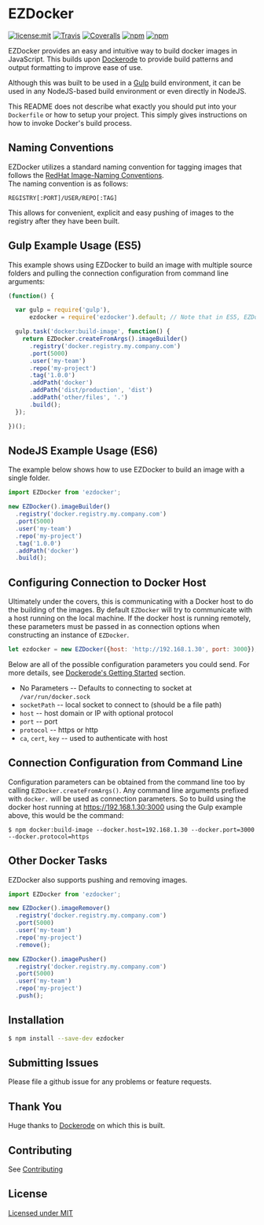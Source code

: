 # EZDocker

[![license:mit](https://img.shields.io/badge/license-mit-green.svg)]()
[![Travis](https://img.shields.io/travis/clarkmalmgren/ezdocker.svg)]()
[![Coveralls](https://img.shields.io/coveralls/clarkmalmgren/ezdocker.svg)]()
[![npm](https://img.shields.io/npm/dt/ezdocker.svg)]()
[![npm](https://img.shields.io/npm/v/ezdocker.svg)]()

EZDocker provides an easy and intuitive way to build docker images in JavaScript. This builds upon
[Dockerode](https://github.com/apocas/dockerode) to provide build patterns and output formatting to improve
ease of use.

Although this was built to be used in a [Gulp](http://gulpjs.com/) build environment, it can be used in any
NodeJS-based build environment or even directly in NodeJS.

This README does not describe what exactly you should put into your `Dockerfile` or how to setup your project.
This simply gives instructions on how to invoke Docker's build process.

## Naming Conventions

EZDocker utilizes a standard naming convention for tagging images that follows the
[RedHat Image-Naming Conventions](https://access.redhat.com/documentation/en/red-hat-enterprise-linux-atomic-host/7/recommended-practices-for-container-development/chapter-4-image-naming-conventions).  
The naming convention is as follows:

`REGISTRY[:PORT]/USER/REPO[:TAG]`

This allows for convenient, explicit and easy pushing of images to the registry after they have been built.

## Gulp Example Usage (ES5)

This example shows using EZDocker to build an image with multiple source folders and pulling the connection
configuration from command line arguments:

```javascript
(function() {

  var gulp = require('gulp'),
      ezdocker = require('ezdocker').default; // Note that in ES5, EZDocker is bound to ".default"

  gulp.task('docker:build-image', function() {
    return EZDocker.createFromArgs().imageBuilder()
      .registry('docker.registry.my.company.com')
      .port(5000)
      .user('my-team')
      .repo('my-project')
      .tag('1.0.0')
      .addPath('docker')
      .addPath('dist/production', 'dist')
      .addPath('other/files', '.')
      .build();
  });

})();

```

## NodeJS Example Usage (ES6)

The example below shows how to use EZDocker to build an image with a single folder.

```javascript
import EZDocker from 'ezdocker';

new EZDocker().imageBuilder()
  .registry('docker.registry.my.company.com')
  .port(5000)
  .user('my-team')
  .repo('my-project')
  .tag('1.0.0')
  .addPath('docker')
  .build();
```
 
## Configuring Connection to Docker Host
 
Ultimately under the covers, this is communicating with a Docker host to do the building of the images. By default
`EZDocker` will try to communicate with a host running on the local machine. If the docker host is running remotely,
these parameters must be passed in as connection options when constructing an instance of `EZDocker`. 

```javascript
let ezdocker = new EZDocker({host: 'http://192.168.1.30', port: 3000});
```

Below are all of the possible configuration parameters you could send. For more details, see
[Dockerode's Getting Started](https://github.com/apocas/dockerode#getting-started) section.

 * No Parameters -- Defaults to connecting to socket at `/var/run/docker.sock`
 * `socketPath` -- local socket to connect to (should be a file path)
 * `host` -- host domain or IP with optional protocol
 * `port` -- port
 * `protocol` -- https or http
 * `ca`, `cert`, `key` -- used to authenticate with host

## Connection Configuration from Command Line

Configuration parameters can be obtained from the command line too by calling `EZDocker.createFromArgs()`. Any command
line arguments prefixed with `docker.` will be used as connection parameters. So to build using the docker host running
at https://192.168.1.30:3000 using the Gulp example above, this would be the command:

```gulp
$ npm docker:build-image --docker.host=192.168.1.30 --docker.port=3000 --docker.protocol=https
```

## Other Docker Tasks

EZDocker also supports pushing and removing images.

```javascript
import EZDocker from 'ezdocker';

new EZDocker().imageRemover()
  .registry('docker.registry.my.company.com')
  .port(5000)
  .user('my-team')
  .repo('my-project')
  .remove();

new EZDocker().imagePusher()
  .registry('docker.registry.my.company.com')
  .port(5000)
  .user('my-team')
  .repo('my-project')
  .push();
```

## Installation

```bash
$ npm install --save-dev ezdocker
```

## Submitting Issues

Please file a github issue for any problems or feature requests.

## Thank You

Huge thanks to [Dockerode](https://github.com/apocas/dockerode) on which this is built.

## Contributing

See [Contributing](CONTRIBUTING.md)

## License

[Licensed under MIT](LICENSE)